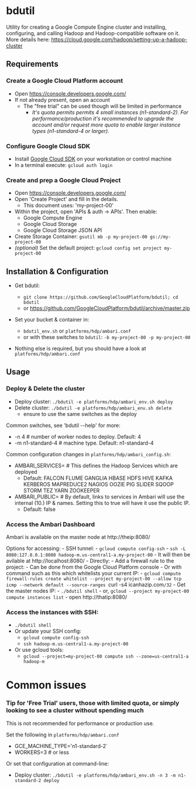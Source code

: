 bdutil
======

Utility for creating a Google Compute Engine cluster and installing, configuring, and calling Hadoop and Hadoop-compatible software on it.
More details here: https://cloud.google.com/hadoop/setting-up-a-hadoop-cluster

Requirements
------------

### Create a Google Cloud Platform account

  - Open https://console.developers.google.com/
  - If not already present, open an account
    - The "free trial" can be used though will be limited in performance
      - _It's quota permits permits 4 small instances (n1-standard-2). For performance/production it's recommended to upgrade the account and/or request more quota to enable larger instance types (n1-standard-4 or larger)._

### Configure Google Cloud SDK

  - Install [Google Cloud SDK](https://cloud.google.com/sdk/) on your workstation or control machine
  - In a terminal execute: `gcloud auth login`

### Create and prep a Google Cloud Project

  - Open https://console.developers.google.com/
  - Open 'Create Project' and fill in the details.
    - This document uses: 'my-project-00'
  - Within the project, open 'APIs & auth -> APIs'. Then enable:
    - Google Compute Engine
    - Google Cloud Storage
    - Google Cloud Storage JSON API
  - Create Storage Container: `gsutil mb -p my-project-00 gs://my-project-00`
  - _(optional)_ Set the default project: `gcloud config set project my-project-00`

Installation & Configuration
----------------------------

* Get bdutil:
  * `git clone https://github.com/GoogleCloudPlatform/bdutil; cd bdutil`
  * or https://github.com/GoogleCloudPlatform/bdutil/archive/master.zip

* Set your bucket & container in:
  * `bdutil_env.sh` or `platforms/hdp/ambari.conf`
  * or with these switches to `bdutil`: `-b my-project-00 -p my-project-00`
* Nothing else is required, but you should have a look at `platforms/hdp/ambari.conf`

Usage
-----

### Deploy & Delete the cluster
* Deploy cluster: `./bdutil -e platforms/hdp/ambari_env.sh deploy`
* Delete cluster: `./bdutil -e platforms/hdp/ambari_env.sh delete`
  * ensure to use the same switches as the deploy

Common switches, see 'bdutil --help' for more:
  * -n 4 # number of worker nodes to deploy. Default: 4
  * -m n1-standard-4 # machine type. Default: n1-standard-4

Common configuration changes in `platforms/hdp/ambari_config.sh`:
  * AMBARI_SERVICES= # This defines the Hadoop Services which are deployed
    * Default: FALCON FLUME GANGLIA HBASE HDFS HIVE KAFKA KERBEROS MAPREDUCE2 NAGIOS OOZIE PIG SLIDER SQOOP STORM TEZ YARN ZOOKEEPER
  * AMBARI_PUBLIC= # By default, links to services in Ambari will use the internal (10.) IP & names. Setting this to true will have it use the public IP.
    * Default: false


### Access the Ambari Dashboard

Ambari is available on the master node at http://theip:8080/

Options for accessing:
    - SSH tunnel:
      - `gcloud compute config-ssh`
      - `ssh -L 8080:127.0.0.1:8080 hadoop-m.us-central1-a.my-project-00`
      - It will then be avilable at http://localhost:8080/
    - Directly:
      - Add a firewall rule to the project:
        - Can be done from the Google Cloud Platform console
        - Or with command such as this which whitelists your current IP:
          - `gcloud compute firewall-rules create whitelist --project my-project-00 --allow tcp icmp --network default --source-ranges `curl -s4 icanhazip.com`/32`
      - Get the master nodes IP:
        - `./bdutil shell`
        - or, `gcloud --project my-project-00 compute instances list`
      - open http://thatip:8080/

### Access the instances with SSH:

  - `./bdutil shell`
  - Or update your SSH config:
    - `gcloud compute config-ssh`
    - `ssh hadoop-m.us-central1-a.my-project-00`
  - Or use gcloud tools:
    - `gcloud --project=my-project-00 compute ssh --zone=us-central1-a hadoop-m`

<!--
Process data from a public Google Cloud Storage bucket:
# hadoop jar /usr/hdp/current/hadoop-mapreduce-client/hadoop-mapreduce-examples.jar wordcount gs://genomics-public-data/1000-genomes/vcf/ALL.chrY.phase1_samtools_si.20101123.snps.low_coverage.genotypes.vcf output

hadoop fs -tail output/part-r-00000
-->

Common issues
=============

### Tip for 'Free Trial' users, those with limited quota, or simply looking to see a cluster without spending much

This is not recommended for performance or production use.

Set the following in `platforms/hdp/ambari.conf`
  * GCE_MACHINE_TYPE='n1-standard-2`
  * WORKERS=3 # or less

Or set that configuration at  command-line:
* Deploy cluster: `./bdutil -e platforms/hdp/ambari_env.sh -n 3 -m n1-standard-2 deploy`
